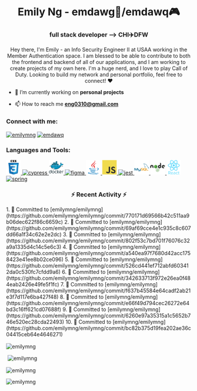 <h1 align="center">Emily Ng - emdawg🐶/emdawq🎮 </h1>
<h3 align="center">full stack developer --> CHI✈️DFW</h3>

<p align="center">Hey there, I'm Emily - an Info Security Engineer II at USAA working in the Member Authentication space. I am blessed to be able to contribute to both the frontend and backend of all of our applications, and I am working to create projects of my own here. I'm a huge nerd, and I love to play Call of Duty. Looking to build my network and personal portfolio, feel free to connect! ♥️</p>

- 🔭 I’m currently working on **personal projects**

- 📫 How to reach me **eng0310@gmail.com**

<h3 align="left">Connect with me:</h3>
<p align="left">
<a href="https://linkedin.com/in/emilymng" target="blank"><img align="center" src="https://raw.githubusercontent.com/rahuldkjain/github-profile-readme-generator/master/src/images/icons/Social/linked-in-alt.svg" alt="emilymng" height="30" width="40" /></a>
<a href="https://instagram.com/emdawq" target="blank"><img align="center" src="https://raw.githubusercontent.com/rahuldkjain/github-profile-readme-generator/master/src/images/icons/Social/instagram.svg" alt="emdawq" height="30" width="40" /></a>
</p>

<h3 align="left">Languages and Tools:</h3>
<p align="left"> <a href="https://www.w3schools.com/css/" target="_blank" rel="noreferrer"> <img src="https://raw.githubusercontent.com/devicons/devicon/master/icons/css3/css3-original-wordmark.svg" alt="css3" width="40" height="40"/> </a> <a href="https://www.cypress.io" target="_blank" rel="noreferrer"> <img src="https://raw.githubusercontent.com/simple-icons/simple-icons/6e46ec1fc23b60c8fd0d2f2ff46db82e16dbd75f/icons/cypress.svg" alt="cypress" width="40" height="40"/> </a> <a href="https://www.docker.com/" target="_blank" rel="noreferrer"> <img src="https://raw.githubusercontent.com/devicons/devicon/master/icons/docker/docker-original-wordmark.svg" alt="docker" width="40" height="40"/> </a> <a href="https://www.figma.com/" target="_blank" rel="noreferrer"> <img src="https://www.vectorlogo.zone/logos/figma/figma-icon.svg" alt="figma" width="40" height="40"/> </a> <a href="https://www.java.com" target="_blank" rel="noreferrer"> <img src="https://raw.githubusercontent.com/devicons/devicon/master/icons/java/java-original.svg" alt="java" width="40" height="40"/> </a> <a href="https://developer.mozilla.org/en-US/docs/Web/JavaScript" target="_blank" rel="noreferrer"> <img src="https://raw.githubusercontent.com/devicons/devicon/master/icons/javascript/javascript-original.svg" alt="javascript" width="40" height="40"/> </a> <a href="https://jestjs.io" target="_blank" rel="noreferrer"> <img src="https://www.vectorlogo.zone/logos/jestjsio/jestjsio-icon.svg" alt="jest" width="40" height="40"/> </a> <a href="https://www.mysql.com/" target="_blank" rel="noreferrer"> <img src="https://raw.githubusercontent.com/devicons/devicon/master/icons/mysql/mysql-original-wordmark.svg" alt="mysql" width="40" height="40"/> </a> <a href="https://nodejs.org" target="_blank" rel="noreferrer"> <img src="https://raw.githubusercontent.com/devicons/devicon/master/icons/nodejs/nodejs-original-wordmark.svg" alt="nodejs" width="40" height="40"/> </a> <a href="https://reactjs.org/" target="_blank" rel="noreferrer"> <img src="https://raw.githubusercontent.com/devicons/devicon/master/icons/react/react-original-wordmark.svg" alt="react" width="40" height="40"/> </a> <a href="https://spring.io/" target="_blank" rel="noreferrer"> <img src="https://www.vectorlogo.zone/logos/springio/springio-icon.svg" alt="spring" width="40" height="40"/> </a> </p>

<h3 align="center">⚡ Recent Activity ⚡ </h3>
<p align="left">
  <!--START_SECTION:activity-->
1. 📝 Committed to [emilymng/emilymng](https://github.com/emilymng/emilymng/commit/770171d69566b42c511aa9b06dec622f86c6659c)
2. 📝 Committed to [emilymng/emilymng](https://github.com/emilymng/emilymng/commit/69af69cce4e1c935c8c607dd66a1f34c62e2e2dc)
3. 📝 Committed to [emilymng/emilymng](https://github.com/emilymng/emilymng/commit/802f53c7bd701f76076c32a9a1335d4c14c5e6c3)
4. 📝 Committed to [emilymng/emilymng](https://github.com/emilymng/emilymng/commit/a540ea97f7680d42acc1758423e41ee8b02ce096)
5. 📝 Committed to [emilymng/emilymng](https://github.com/emilymng/emilymng/commit/526cd441ef712abfd603412da0c530fc7cfdd9a6)
6. 📝 Committed to [emilymng/emilymng](https://github.com/emilymng/emilymng/commit/342633713f972e26ea0f484eab2426e49fe5f1fc)
7. 📝 Committed to [emilymng/emilymng](https://github.com/emilymng/emilymng/commit/f637b45584e64cadf2ab21e3f7d117e6ba427f48)
8. 📝 Committed to [emilymng/emilymng](https://github.com/emilymng/emilymng/commit/e66f49d794cec26272e64bd3c16ff621cd07688f)
9. 📝 Committed to [emilymng/emilymng](https://github.com/emilymng/emilymng/commit/6260e97a35315a1c5652b746e520ec28cda22493)
10. 📝 Committed to [emilymng/emilymng](https://github.com/emilymng/emilymng/commit/bc82b375d19fea202ae36c04415ceb64e4646271)
<!--END_SECTION:activity-->
</p>


<p><img align="center" src="https://github-readme-streak-stats.herokuapp.com/?user=emilymng&" alt="emilymng" /></p>

<p>&nbsp;<img align="center" src="https://github-readme-stats.vercel.app/api?username=emilymng&show_icons=true&locale=en" alt="emilymng" /></p>

<p><img align="center" src="https://github-readme-stats.vercel.app/api/top-langs?username=emilymng&show_icons=true&locale=en&layout=compact" alt="emilymng" /></p>

<p align="left"> <img src="https://komarev.com/ghpvc/?username=emilymng&label=Profile%20views&color=0e75b6&style=flat" alt="emilymng" /> </p>
